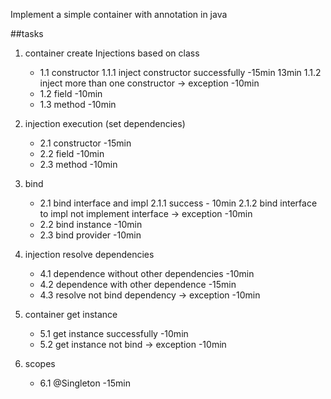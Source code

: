 Implement a simple container with annotation in java

##tasks
     
1. container create Injections based on class
    - 1.1 constructor
        1.1.1 inject constructor successfully -15min 13min
        1.1.2 inject more than one constructor -> exception -10min
    - 1.2 field -10min
    - 1.3 method -10min
    
2. injection execution (set dependencies)
    - 2.1 constructor -15min
    - 2.2 field -10min
    - 2.3 method -10min
    
3. bind
    - 2.1 bind interface and impl
        2.1.1 success - 10min
        2.1.2 bind interface to impl not implement interface -> exception -10min
    - 2.2 bind instance -10min
    - 2.3 bind provider -10min
    
4. injection resolve dependencies
    - 4.1 dependence without other dependencies -10min
    - 4.2 dependence with other dependence -15min
    - 4.3 resolve not bind dependency -> exception -10min
    
5. container get instance
    - 5.1 get instance successfully -10min
    - 5.2 get instance not bind -> exception -10min

6. scopes
    - 6.1 @Singleton -15min